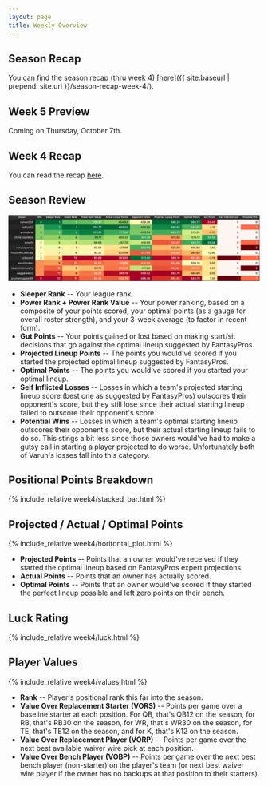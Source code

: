 ```yaml
---
layout: page
title: Weekly Overview
---
```


## Season Recap
You can find the season recap (thru week 4) [here]({{ site.baseurl | prepend: site.url }}/season-recap-week-4/).

## Week 5 Preview
Coming on Thursday, October 7th. 

## Week 4 Recap
You can read the recap [here](https://houserealest.substack.com/p/week-4-recap?justPublished=true).

## Season Review
 ![Week Overview](/week4/week4.png)
* **Sleeper Rank** -- Your league rank.
* **Power Rank + Power Rank Value** -- Your power ranking, based on a composite of your points scored, your optimal points (as a gauge for overall roster strength), and your 3-week average (to factor in recent form). 
* **Gut Points** -- Your points gained or lost based on making start/sit decisions that go against the optimal lineup suggested by FantasyPros. 
* **Projected Lineup Points** -- The points you would've scored if you started the projected optimal lineup suggested by FantasyPros.
* **Optimal Points** -- The points you would've scored if you started your optimal lineup.
* **Self Inflicted Losses** -- Losses in which a team's projected starting lineup score (best one as suggested by FantasyPros) outscores their opponent's score, but they still lose since their actual starting lineup failed to outscore their opponent's score.
* **Potential Wins** -- Losses in which a team's optimal starting lineup outscores their opponent's score, but their actual starting lineup fails to do so. This stings a bit less since those owners would've had to make a gutsy call in starting a player projected to do worse. Unfortunately both of Varun's losses fall into this category. 

## Positional Points Breakdown
{% include_relative week4/stacked_bar.html %}

## Projected / Actual / Optimal Points
{% include_relative week4/horitontal_plot.html %}
* **Projected Points** -- Points that an owner would've received if they started the optimal lineup based on FantasyPros expert projections. 
* **Actual Points** -- Points that an owner has actually scored. 
* **Optimal Points** -- Points that an owner would've scored if they started the perfect lineup possible and left zero points on their bench. 

## Luck Rating
{% include_relative week4/luck.html %}

## Player Values
{% include_relative week4/values.html %}
* **Rank** -- Player's positional rank this far into the season.
* **Value Over Replacement Starter (VORS)** -- Points per game over a baseline starter at each position. For QB, that's QB12 on the season, for RB, that's RB30 on the season, for WR, that's WR30 on the season, for TE, that's TE12 on the season, and for K, that's K12 on the season.
* **Value Over Replacement Player (VORP)** -- Points per game over the next best available waiver wire pick at each position. 
* **Value Over Bench Player (VOBP)** -- Points per game over the next best bench player (non-starter) on the player's team (or next best waiver wire player if the owner has no backups at that position to their starters). 
